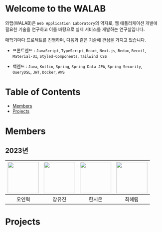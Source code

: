 # Welcome to the WALAB

와랩(WALAB)은 `Web Application Laboratory`의 약자로, 웹 애플리케이션 개발에 필요한 기술을 연구하고 이를 바탕으로 실제 서비스를 개발하는 연구실입니다.

매학기마다 프로젝트를 진행하며, 다음과 같은 기술에 관심을 가지고 있습니다.

- 프론트엔드 : `JavaScript`, `TypeScript`, `React`, `Next.js`, `Redux`, `Recoil`, `Material-UI`, `Styled-Components`, `Tailwind CSS`

- 백엔드 : `Java`, `Kotlin`, `Spring`, `Spring Data JPA`, `Spring Security`, `QueryDSL`, `JWT`, `Docker`, `AWS`

# Table of Contents

- [Members](#members)
- [Projects](#projects)

# Members

## 2023년

| [<img src="https://avatars.githubusercontent.com/u/49269218?v=4" width="100">](https://github.com/ohinhyuk) | [<img src="https://avatars.githubusercontent.com/u/89755770?v=4" width="100">](https://github.com/yujin9747) | [<img src="https://avatars.githubusercontent.com/u/45687157?v=4" width="100">](https://github.com/zionhann) | [<img src="https://avatars.githubusercontent.com/u/74346290?v=4" width="100">](https://github.com/healim01) |
| :---------------------------------------------------------------------------------------------------------: | :----------------------------------------------------------------------------------------------------------: | :----------------------------------------------------------------------------------------------------------: | :---------------------------------------------------------------------------------------------------------: |
|                                                   오인혁                                                    |                                                    장유진                                                    |                                                   한시온                                                    |                                                   최혜림                                                    |

# Projects
